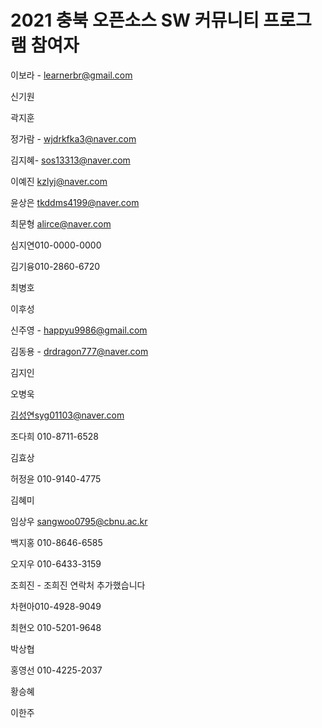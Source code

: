 # 2021 충북 오픈소스 SW 커뮤니티 프로그램 참여자

이보라 - learnerbr@gmail.com

신기원

곽지훈

정가람 - wjdrkfka3@naver.com

김지혜- sos13313@naver.com

이예진 kzlyj@naver.com

윤상은 tkddms4199@naver.com

최문형 alirce@naver.com

심지연010-0000-0000

김기융010-2860-6720

최병호

이후성

신주영 - happyu9986@gmail.com

김동용 - drdragon777@naver.com

김지인

오병욱

김성연syg01103@naver.com

조다희 010-8711-6528

김효상

허정윤 010-9140-4775

김혜미

임상우 sangwoo0795@cbnu.ac.kr

백지홍 010-8646-6585

오지우 010-6433-3159

조희진 - 조희진 연락처 추가했습니다

차현아010-4928-9049

최현오 010-5201-9648

박상협

홍영선 010-4225-2037

황승혜

이한주
